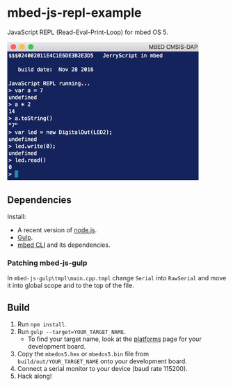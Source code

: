 # mbed-js-repl-example

JavaScript REPL (Read-Eval-Print-Loop) for mbed OS 5.

<img src="img/repl.png" alt="Awesome stuff" width="440">

## Dependencies

Install:

* A recent version of [node.js](http://nodejs.org/).
* [Gulp](http://gulpjs.com/).
* [mbed CLI](https://github.com/ARMmbed/mbed-cli) and its dependencies.

### Patching mbed-js-gulp

In `mbed-js-gulp\tmpl\main.cpp.tmpl` change `Serial` into `RawSerial` and move it into global scope and to the top of the file.

## Build

1. Run `npm install`.
2. Run `gulp --target=YOUR_TARGET_NAME`.
    * To find your target name, look at the [platforms](http://developer.mbed.org/platforms/) page for your development board.
3. Copy the `mbedos5.hex` or `mbedos5.bin` file from `build/out/YOUR_TARGET_NAME` onto your development board.
4. Connect a serial monitor to your device (baud rate 115200).
5. Hack along!
